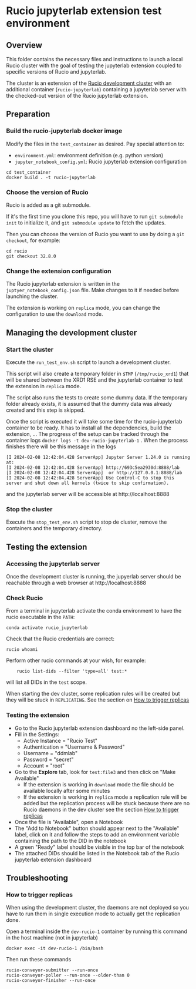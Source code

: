 # Rucio jupyterlab extension test environment

## Overview

This folder contains the necessary files and instructions to launch
a local Rucio cluster with the goal of testing the jupyterlab extension 
coupled to specific versions of Rucio and jupyterlab.

The cluster is an extension of the
[Rucio development cluster](https://github.com/rucio/rucio/tree/master/etc/docker/dev)
with an additional container (`rucio-jupyterlab`) containing a jupyterlab server 
with the checked-out version of the Rucio jupyterlab extension.

## Preparation

### Build the rucio-jupyterlab docker image

Modify the files in the `test_container` as desired.
Pay special attention to:
* `environment.yml`: environment definition (e.g. python version)
* `jupyter_notebook_config.yml`: Rucio jupyterlab extension configuration 

```
cd test_container
docker build . -t rucio-jupyterlab
```

### Choose the version of Rucio

Rucio is added as a git submodule.

If it's the first time you clone this repo,
you will have to run `git submodule init` to initialize it, and `git submodule update` to fetch
the updates.

Then you can choose the version of Rucio you want to use by doing a `git checkout`, for example:
```
cd rucio
git checkout 32.8.0
```

### Change the extension configuration

The Rucio jupyterlab extension is written in the `juptyer_notebook_config.json` file.
Make changes to it if needed before launching the cluster.

The extension is working on `replica` mode, you can change the configuration
to use the `download` mode.


## Managing the development cluster

### Start the cluster

Execute the `run_test_env.sh` script to launch a development cluster.

This script will also create a temporary folder in `$TMP` (`/tmp/rucio_xrd1`) that will be shared between
the XRD1 RSE and the jupyterlab container to test the extension in `replica` mode.

The script also runs the tests to create some dummy data. If the temporary folder already exists,
it is assumed that the dummy data was already created and this step is skipped.

Once the script is executed it will take some time for the rucio-jupyterlab container
to be ready. It has to install all the dependencies, build the extension, ...
The progress of the setup can be tracked through the container logs
`docker logs -t dev-rucio-jupyterlab-1` . When the process finishes there will be 
this message in the logs
```
[I 2024-02-08 12:42:04.428 ServerApp] Jupyter Server 1.24.0 is running at:
[I 2024-02-08 12:42:04.428 ServerApp] http://693c5ea2930d:8888/lab
[I 2024-02-08 12:42:04.428 ServerApp]  or http://127.0.0.1:8888/lab
[I 2024-02-08 12:42:04.428 ServerApp] Use Control-C to stop this server and shut down all kernels (twice to skip confirmation).
```
and the jupyterlab server will be accessible at http://localhost:8888


### Stop the cluster

Execute the `stop_test_env.sh` script to stop de cluster,
remove the containers and the temporary directory.


## Testing the extension

### Accessing the jupyterlab server

Once the development cluster is running, the jupyerlab server should be reachable
through a web browser at http://localhost:8888

### Check Rucio

From a terminal in jupyterlab activate the conda environment to have the
rucio executable in the `PATH`: 

    conda activate rucio_jupyterlab

Check that the Rucio credentials are correct:

    rucio whoami

Perform other rucio commands at your wish, for example: 

		rucio list-dids --filter 'type=all' test:*

will list all DIDs in the `test` scope.

When starting the dev cluster, some replication rules will be
created but they will be stuck in `REPLICATING`.
See the section on [How to trigger replicas](#how-to-trigger-replicas)

### Testing the extension

* Go to the Rucio jupyterlab extension dashboard no the left-side panel.
* Fill in the Settings:
  * Active Instance = "Rucio Test"
  * Authentication = "Username & Password"
  * Username = "ddmlab"
  * Password = "secret"
  * Account = "root"
* Go to the **Explore** tab, look for `test:file3` and then click on "Make Available"
  * If the extension is working in `download` mode
  the file should be available locally after some minutes
  * If the extension is working in `replica` mode a replication rule will 
  be added but the replication process will be stuck because there are no Rucio daemons
  in the dev cluster see the section [How to trigger replicas](#how-to-trigger-replicas)
* Once the file is "Available", open a Notebook
* The "Add to Notebook" button should appear next to the "Available" label,
click on it and follow the steps to add an environment variable containing the path to the 
DID in the notebook
* A green "Ready" label should be visible in the top bar of the notebook
* The attached DIDs should be listed in the Notebook tab of the Rucio jupyterlab extension dashboard


## Troubleshooting

### How to trigger replicas

When using the development cluster, the daemons are not deployed so you have to run them
in single execution mode to actually get the replication done.

Open a terminal inside the `dev-rucio-1` container by running this command
in the host machine (not in jupyterlab)

    docker exec -it dev-rucio-1 /bin/bash

Then run these commands

    rucio-conveyor-submitter --run-once
    rucio-conveyor-poller --run-once --older-than 0
    rucio-conveyor-finisher --run-once


